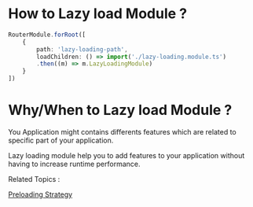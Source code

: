 # How to Lazy load Module ?


```typescript
RouterModule.forRoot([
    {
        path: 'lazy-loading-path',
        loadChildren: () => import('./lazy-loading.module.ts')
        .then((m) => m.LazyLoadingModule)
    }
])

```
# Why/When to Lazy load Module ?

You Application might contains differents features which are related to specific part of your application. 


Lazy loading module help you to add features to your application without having to increase runtime performance.

Related Topics :  


[Preloading Strategy ](./preloading_strategy.md)